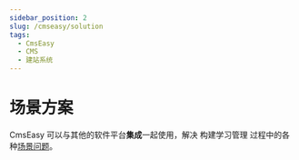 ```yaml
---
sidebar_position: 2
slug: /cmseasy/solution
tags:
  - CmsEasy
  - CMS
  - 建站系统
---
```


# 场景方案

CmsEasy 可以与其他的软件平台**集成**一起使用，解决 构建学习管理 过程中的各种[场景问题](https://community.canvaslms.com/t5/Partners/ct-p/partners)。


